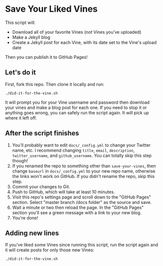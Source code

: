 # Save Your Liked Vines

This script will:

* Download all of your favorite Vines (_not_ Vines you've uploaded)
* Make a Jekyll blog
* Create a Jekyll post for each Vine, with its date set to the Vine's upload
  date

Then you can publish it to GitHub Pages!

## Let's do it

First, fork this repo. Then clone it locally and run:

    ./did-it-for-the-vine.sh

It will prompt you for your Vine username and password then download your vines
and make a blog post for each one. If you need to stop it or anything goes
wrong, you can safely run the script again. It will pick up where it left off.

## After the script finishes

1. You'll probably want to edit `docs/_config.yml` to change your Twitter
   name, etc. I recommend changing `title`, `email`, `description`,
   `twitter_username`, and `github_username`. You can totally skip this step
   though!
1. If you renamed the repo to something other than `save-your-vines`, then
   change `baseurl` in `docs/_config.yml` to your new repo name, otherwise the
   links won't work on GitHub. If you didn't rename the repo, skip this step.
1. Commit your changes to Git.
1. Push to GitHub, which will take at least 10 minutes.
1. Visit this repo's settings page and scroll down to the "GitHub Pages"
   section. Select "master branch /docs folder" as the source and save.
1. Wait a minute or two then reload the page. In the "GitHub Pages" section
   you'll see a green message with a link to your new blog.
1. You're done!

## Adding new lines

If you've liked some Vines since running this script, run the script again and
it will create posts for only those new Vines:

    ./did-it-for-the-vine.sh
